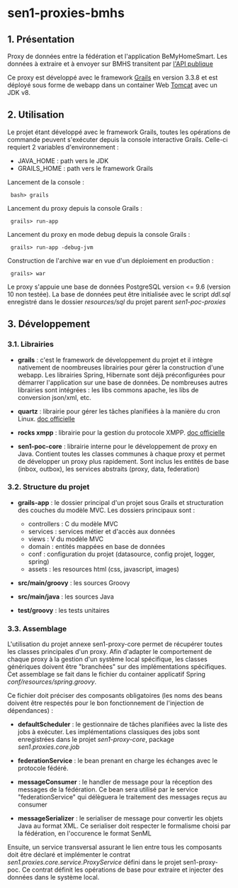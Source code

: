 # sen1-proxies-bmhs

## 1. Présentation

Proxy de données entre la fédération et l'application BeMyHomeSmart. Les données
à extraire et à envoyer sur BMHS transitent par [l'API publique](https://github.com/gelleouet/smarthome-application/wiki/API)

Ce proxy est développé avec le framework [Grails](https://grails.org/) en version
3.3.8 et est déployé sous forme de webapp dans un container Web [Tomcat](http://tomcat.apache.org/)
avec un JDK v8.

## 2. Utilisation

Le projet étant développé avec le framework Grails, toutes les opérations de commande
peuvent s'exécuter depuis la console interactive Grails. Celle-ci requiert 2
variables d'environnement :

- JAVA_HOME : path vers le JDK
- GRAILS_HOME : path vers le framework Grails

Lancement de la console :

	 bash> grails

Lancement du proxy depuis la console Grails :

	 grails> run-app

Lancement du proxy en mode debug depuis la console Grails :

	 grails> run-app -debug-jvm

Construction de l'archive war en vue d'un déploiement en production :

	 grails> war

Le proxy s'appuie une base de données PostgreSQL version <= 9.6 (version 10 non
testée). La base de données peut être initialisée avec le script _ddl.sql_ enregistré
dans le dossier _resources/sql_ du projet parent _sen1-poc-proxies_

## 3. Développement

### 3.1. Librairies

- **grails** : c'est le framework de développement du projet et il intègre nativement
de noombreuses librairies pour gérer la construction d'une webapp. Les librairies
Spring, Hibernate sont déjà préconfigurées pour démarrer l'application sur une
base de données. De nombreuses autres librairies sont intégrées : les
libs commons apache, les libs de conversion json/xml, etc.

- **quartz** : librairie pour gérer les tâches planifiées à la manière du cron Linux.
[doc officielle](http://www.quartz-scheduler.org/)

- **rocks xmpp** : librairie pour la gestion du protocole XMPP. [doc officielle](https://sco0ter.bitbucket.io/babbler/)

- **sen1-poc-core** : librairie interne pour le développement de proxy en Java.
Contient toutes les classes communes à chaque proxy et permet de développer un
proxy plus rapidement. Sont inclus les entités de base (inbox, outbox), les services
abstraits (proxy, data, federation)

### 3.2. Structure du projet

- **grails-app** : le dossier principal d'un projet sous Grails et structuration
des couches du modèle MVC. Les dossiers principaux sont :
    - controllers : C du modèle MVC  
    - services : services métier et d'accès aux données  
    - views : V du modèle MVC  
    - domain : entités mappées en base de données  
    - conf : configuration du projet (datasource, config projet, logger, spring)  
    - assets : les resources html (css, javascript, images)  

- **src/main/groovy** : les sources Groovy

- **src/main/java** : les sources Java

- **test/groovy** : les tests unitaires

### 3.3. Assemblage

L'utilisation du projet annexe sen1-proxy-core permet de récupérer toutes les
classes principales d'un proxy. Afin d'adapter le comportement de chaque proxy
à la gestion d'un système local spécifique, les classes génériques doivent être
"branchées" sur des implémentations spécifiques. Cet assemblage se fait dans le
fichier du container applicatif Spring _conf/resources/spring.groovy_.

Ce fichier doit préciser des composants obligatoires (les noms des beans doivent
être respectés pour le bon fonctionnement de l'injection de dépendances) :  

- **defaultScheduler** : le gestionnaire de tâches planifiées avec la liste des jobs
à exécuter. Les implémentations classiques des jobs sont enregistrées dans le
projet _sen1-proxy-core_, package _sen1.proxies.core.job_

- **federationService** : le bean prenant en charge les échanges avec le protocole
fédéré. 

- **messageConsumer** : le handler de message pour la réception des messages de la
fédération. Ce bean sera utilisé par le service "federationService" qui délèguera
le traitement des messages reçus au consumer

- **messageSerializer** : le serialiser de message pour convertir les objets Java
au format XML. Ce serialiser doit respecter le formalisme choisi par la fédération,
en l'occurence le format SenML

Ensuite, un service transversal assurant le lien entre tous les composants doit
être déclaré et implémenter le contrat _sen1.proxies.core.service.ProxyService_
défini dans le projet sen1-proxy-poc. Ce contrat définit les opérations de base
pour extraire et injecter des données dans le système local.